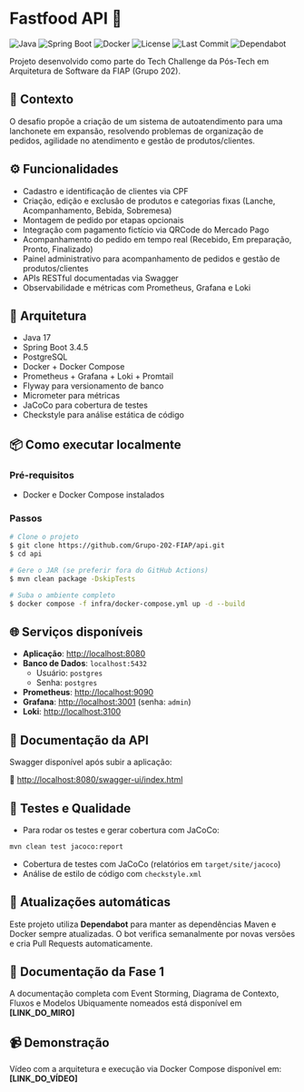 # Fastfood API 🍔

![Java](https://img.shields.io/badge/Java-17-blue.svg)
![Spring Boot](https://img.shields.io/badge/Spring--Boot-3.4.5-brightgreen.svg)
![Docker](https://img.shields.io/badge/Docker-ready-blue)
![License](https://img.shields.io/github/license/Grupo-202-FIAP/api)
![Last Commit](https://img.shields.io/github/last-commit/Grupo-202-FIAP/api)
![Dependabot](https://img.shields.io/badge/Dependabot-enabled-success)


Projeto desenvolvido como parte do Tech Challenge da Pós-Tech em Arquitetura de Software da FIAP (Grupo 202).

## 🧩 Contexto

O desafio propõe a criação de um sistema de autoatendimento para uma lanchonete em expansão, resolvendo problemas de organização de pedidos, agilidade no atendimento e gestão de produtos/clientes.

## ⚙️ Funcionalidades

- Cadastro e identificação de clientes via CPF
- Criação, edição e exclusão de produtos e categorias fixas (Lanche, Acompanhamento, Bebida, Sobremesa)
- Montagem de pedido por etapas opcionais
- Integração com pagamento fictício via QRCode do Mercado Pago
- Acompanhamento do pedido em tempo real (Recebido, Em preparação, Pronto, Finalizado)
- Painel administrativo para acompanhamento de pedidos e gestão de produtos/clientes
- APIs RESTful documentadas via Swagger
- Observabilidade e métricas com Prometheus, Grafana e Loki

## 🧱 Arquitetura

- Java 17
- Spring Boot 3.4.5
- PostgreSQL
- Docker + Docker Compose
- Prometheus + Grafana + Loki + Promtail
- Flyway para versionamento de banco
- Micrometer para métricas
- JaCoCo para cobertura de testes
- Checkstyle para análise estática de código

## 📦 Como executar localmente

### Pré-requisitos

- Docker e Docker Compose instalados

### Passos

```bash
# Clone o projeto
$ git clone https://github.com/Grupo-202-FIAP/api.git
$ cd api

# Gere o JAR (se preferir fora do GitHub Actions)
$ mvn clean package -DskipTests

# Suba o ambiente completo
$ docker compose -f infra/docker-compose.yml up -d --build

```

## 🌐 Serviços disponíveis

- **Aplicação**: [http://localhost:8080](http://localhost:8080)
- **Banco de Dados**: `localhost:5432`
    - Usuário: `postgres`
    - Senha: `postgres`
- **Prometheus**: [http://localhost:9090](http://localhost:9090)
- **Grafana**: [http://localhost:3001](http://localhost:3001) (senha: `admin`)
- **Loki**: [http://localhost:3100](http://localhost:3100)

## 📑 Documentação da API

Swagger disponível após subir a aplicação:

🔗 [http://localhost:8080/swagger-ui/index.html](http://localhost:8080/swagger-ui/index.html)

## 🧪 Testes e Qualidade

- Para rodar os testes e gerar cobertura com JaCoCo:

```bash
mvn clean test jacoco:report
```
- Cobertura de testes com JaCoCo (relatórios em `target/site/jacoco`)
- Análise de estilo de código com `checkstyle.xml`

## 🔄 Atualizações automáticas

Este projeto utiliza **Dependabot** para manter as dependências Maven e Docker sempre atualizadas. O bot verifica semanalmente por novas versões e cria Pull Requests automaticamente.

## 🧠 Documentação da Fase 1

A documentação completa com Event Storming, Diagrama de Contexto, Fluxos e Modelos Ubiquamente nomeados está disponível em **[LINK_DO_MIRO]**

## 📹 Demonstração

Vídeo com a arquitetura e execução via Docker Compose disponível em: **[LINK_DO_VÍDEO]**


